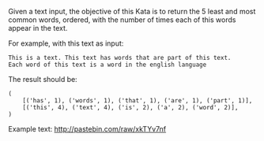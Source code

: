 Given a text input, the objective of this Kata is to return the 5 least and
most common words, ordered, with the number of times each of this words appear
in the text.

For example, with this text as input:

    This is a text. This text has words that are part of this text.
    Each word of this text is a word in the english language

The result should be:

    (
        [('has', 1), ('words', 1), ('that', 1), ('are', 1), ('part', 1)],
        [('this', 4), ('text', 4), ('is', 2), ('a', 2), ('word', 2)],
    )

Example text: http://pastebin.com/raw/xkTYv7nf
